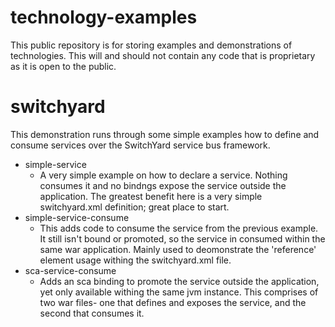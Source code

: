 technology-examples
===================

This public repository is for storing examples and demonstrations of technologies. This will and should not contain any code that is proprietary as it is open to the public.

# switchyard
This demonstration runs through some simple examples how to define and consume services over the SwitchYard service bus framework. 

* simple-service
    * A very simple example on how to declare a service. Nothing consumes it and no bindngs expose the service outside the application. The greatest benefit here is a very simple switchyard.xml definition; great place to start.
* simple-service-consume
    * This adds code to consume the service from the previous example. It still isn't bound or promoted, so the service in consumed within the same war application. Mainly used to deomonstrate the 'reference' element usage withing the switchyard.xml file.
* sca-service-consume
    * Adds an sca binding to promote the service outside the application, yet only available withing the same jvm instance. This comprises of two war files- one that defines and exposes the service, and the second that consumes it.

